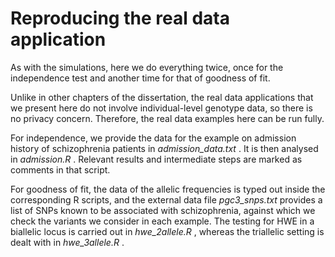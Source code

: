 # Reproducing the real data application

As with the simulations, here we do everything twice, once for the independence test and another time for that of goodness of fit.

Unlike in other chapters of the dissertation, the real data applications that we present here do not involve individual-level genotype data, so there is no privacy concern. Therefore, the real data examples here can be run fully.

For independence, we provide the data for the example on admission history of schizophrenia patients in _admission_data.txt_ . It is then analysed in _admission.R_ . Relevant results and intermediate steps are marked as comments in that script.

For goodness of fit, the data of the allelic frequencies is typed out inside the corresponding R scripts, and the external data file _pgc3_snps.txt_ provides a list of SNPs known to be associated with schizophrenia, against which we check the variants we consider in each example. The testing for HWE in a biallelic locus is carried out in _hwe_2allele.R_ , whereas the triallelic setting is dealt with in _hwe_3allele.R_ .
